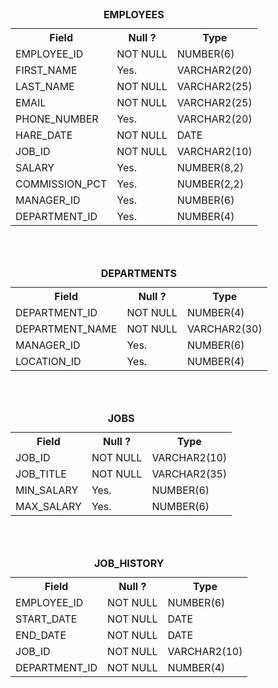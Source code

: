 <table>
  <caption><b>EMPLOYEES</b></caption>
  <tr>
    <th>Field</th>
    <th>Null ?</th>
    <th>Type</th>
  </tr> 
  <tr>
    <td>EMPLOYEE_ID</td>
    <td>NOT NULL </td> 
    <td>NUMBER(6)</td>
  </tr> 
  <tr>             
    <td>FIRST_NAME</td>
    <td>Yes. </td> 
    <td>VARCHAR2(20)</td>
  </tr>
  <tr>              
    <td>LAST_NAME</td>
    <td> NOT NULL</td> 
    <td>VARCHAR2(25)</td>
  </tr>
  <tr>            
    <td>EMAIL</td>
    <td>NOT NULL</td> 
    <td>VARCHAR2(25)</td>
  </tr> 
  <tr>            
    <td>PHONE_NUMBER</td>
    <td>Yes. </td> 
    <td>VARCHAR2(20)</td>
  </tr>
  <tr>            
    <td>HARE_DATE</td>
    <td>NOT NULL</td> 
    <td>DATE</td>
  </tr>
  <tr>            
    <td>JOB_ID</td>
    <td>NOT NULL</td> 
    <td>VARCHAR2(10)</td>
  </tr>
  <tr>            
    <td>SALARY</td>
    <td>Yes. </td> 
    <td>NUMBER(8,2)</td>
  </tr>
   <tr>            
    <td>COMMISSION_PCT</td>
    <td>Yes. </td> 
    <td>NUMBER(2,2)</td>
  </tr>  
  <tr>            
    <td>MANAGER_ID</td>
    <td>Yes. </td> 
    <td>NUMBER(6)</td>
  </tr>
  <tr>            
    <td>DEPARTMENT_ID</td>
    <td>Yes. </td> 
    <td>NUMBER(4)</td>
  </tr>
</table>

<br><br>

<table>
  <caption><b>DEPARTMENTS</b></caption>
  <tr>
    <th>Field</th>
    <th>Null ?</th>
    <th>Type</th>
  </tr>  
  <tr>
    <td>DEPARTMENT_ID</td>
    <td>NOT NULL </td> 
    <td>NUMBER(4)</td>
  </tr>  
  <tr>             
    <td>DEPARTMENT_NAME</td>
    <td>NOT NULL</td> 
    <td>VARCHAR2(30)</td>
  </tr> 
   <tr>
    <td>MANAGER_ID</td>
    <td>Yes. </td> 
    <td>NUMBER(6)</td>
  </tr> 
  <tr>
    <td>LOCATION_ID</td>
    <td>Yes. </td> 
    <td>NUMBER(4)</td>
  </tr>
</table>

<br><br>

<table>
  <caption><b>JOBS</b></caption>
  <tr>
    <th>Field</th>
    <th>Null ?</th>
    <th>Type</th>
  </tr> 
  <tr>
    <td>JOB_ID</td>
    <td>NOT NULL </td> 
    <td>VARCHAR2(10)</td>
  </tr>
  <tr>
    <td>JOB_TITLE</td>
    <td>NOT NULL </td> 
    <td>VARCHAR2(35)</td>
  </tr> 
  <tr>
    <td>MIN_SALARY</td>
    <td>Yes. </td> 
    <td>NUMBER(6)</td>
  </tr>  
  <tr>
    <td>MAX_SALARY</td>
    <td>Yes. </td> 
    <td>NUMBER(6)</td>
  </tr>
</table>

<br><br>

<table>
  <caption><b>JOB_HISTORY</b></caption>
  <tr>
    <th>Field</th>
    <th>Null ?</th>
    <th>Type</th>
  </tr>  
  <tr>
    <td>EMPLOYEE_ID</td>
    <td>NOT NULL </td> 
    <td>NUMBER(6)</td>
  </tr> 
  <tr>
    <td>START_DATE</td>
    <td>NOT NULL</td> 
    <td>DATE</td>
  </tr>  
  <tr>
    <td>END_DATE</td>
    <td>NOT NULL</td> 
    <td>DATE</td>
  </tr>
  <tr>
    <td>JOB_ID</td>
    <td>NOT NULL </td> 
    <td>VARCHAR2(10)</td>
  </tr>  
  <tr>
    <td>DEPARTMENT_ID</td>
    <td>NOT NULL </td> 
    <td>NUMBER(4)</td>
  </tr>
</table>
